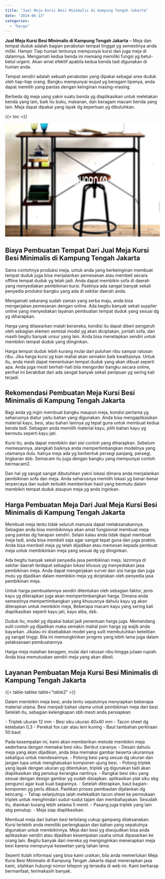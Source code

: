 ```yaml
---
title: "Jual Meja Kursi Besi Minimalis di Kampung Tengah Jakarta"
date: "2024-06-13"
categories: 
  - "harga"
---
```


**Jual Meja Kursi Besi Minimalis di Kampung Tengah Jakarta** – Meja dan tempat duduk adalah bagian perabotan tempat tinggal yg semestinya anda miliki. Hampir Tiap hunian tentunya mempunyai kursi dan juga meja di dalamnya. Mengamati kedua benda ini memang memiliki fungsi yg betul-betul urgent. Akan amat efektif apabila kedua benda tadi digunakan di hunian anda.

Tempat sendiri adalah sebuah perabotan yang dipakai sebagai area duduk oleh tiap-tiap orang. Bangku mempunyai wujud yg beragam tipenya, anda dapat memilih yang pantas dengan keinginan masing-masing.

Berbeda dg meja yang yakni suatu benda yg diaplikasikan untuk meletakan benda yang lain, baik itu buku, makanan, dan beragam macam benda yang lain. Meja dapat dipakai yang layak dg keperluan yg dibutuhkan.

{{< toc >}}

![Jual Meja Kursi Besi Minimalis di Kampung Tengah Jakarta](/images/jual-meja-besi-murah24.png)

## Biaya Pembuatan Tempat Dari Jual Meja Kursi Besi Minimalis di Kampung Tengah Jakarta

Sama contohnya produksi meja, untuk anda yang berkeinginan membuat tempat duduk juga bisa menjalankan pemesanan atau membeli secara offline tempat duduk yg telah jadi. Anda dapat membikin sofa di daerah yang menyediakan pembikinan kursi. Pastinya ada sangat banyak sekali penyedia produksi bangku yang ada di sekitar daerah anda.

Mengamati sekarang sudah zaman yang serba maju, anda bisa mengerjakan pemesanan dengan online. Ada begitu banyak sekali supplier online yang menyediakan layanan pembuatan tempat duduk yang sesuai dg yg diharapkan.

Harga yang ditawarkan malah beraneka, kondisi itu dapat diberi pengaruh oleh sebagian elemen semisal model yg akan diciptakan, jumlah sofa, dan masih begitu banyak unsur yang lain. Anda bisa menetapkan sendiri untuk membikin tempat duduk yang diinginkan.

Harga tempat duduk lebih kurang mulai dari puluhan ribu sampai ratusan ribu. Jika harga kursi yg kian mahal akan semakin baik kwalitasnya. Untuk itu, anda mesti dapat menentukan tempat duduk yang akan dibuat seperti apa. Anda juga mesti berhati-hati bila mengorder bangku secara online, perihal ini berakibat dari ada sangat banyak sekali penipuan yg sering kali terjadi.

## Rekomendasi Pembuatan Meja Kursi Besi Minimalis di Kampung Tengah Jakarta

Bagi anda yg ingin membuat bangku maupun meja, kondisi pertama yg seharusnya diatur yaitu bahan yang digunakan. Anda bisa mengaplikasikan material kayu, besi, atau bahan lainnya yg tepat guna untuk membuat kedua benda tadi. Sebagian anda memilih material kayu, pilih bahan kayu yg bermutu seperti kayu jati.

Kursi itu, anda dapat membikin dari sisi contoh yang diharapkan. Sebelum memesannya, alangkah baiknya anda mempertimbangkan modelnya yang utamanya dulu. halnya meja ada yg berbentuk persegi panjang, persegi, lingkaran dsb. Semacam itu juga dengan bangku yang mempunyai contoh bermacam2.

Dan hal yg sangat sangat dibutuhkan yakni lokasi dimana anda menjalankan pembikinan sofa dan meja. Anda seharusnya memilih lokasi yg benar-benar terpercaya dan sudah terbukti memberikan hasil yang bermutu dalam membikin tempat duduk ataupun meja yg anda inginkan.

## Harga Pembuatan Meja Dari Jual Meja Kursi Besi Minimalis di Kampung Tengah Jakarta

Membuat meja tentu tidak seluruh manusia dapat melaksanakannya. Sebagian anda bisa membikinnya akan amat fungsional membuat meja yang pantas dg harapan sendiri. Selain kalau anda tidak dapat membuat meja tadi, anda bisa membeli saja agar sangat tepat guna dan juga praktis. Anda bisa membeli meja yg telah dijadikan atau memesan kepada pembuat meja untuk membikinkan meja yang sesuai dg yg diinginkan.

Ada begitu banyak sekali penyedia jasa pembikinan meja, lazimnya di sekitar daerah terdapat sebagian lokasi khusus yg menyediakan jasa pembikinan meja. Anda dapat mengerjakan survei dari sisi harga dan juga mutu yg dijadikan dalam membikin meja yg diciptakan oleh penyedia jasa pembikinan meja.

Untuk harga pembuatannya sendiri ditentukan oleh sebagian faktor, jenis kayu yg diterapkan juga akan mempertimbangkan harga. Dimana anda semestinya mempertimbangkan yang khususnya dahulu kayu yg akan diterapkan untuk membikin meja, Beberapa macam kayu yang sering kali diaplikasikan seperti kayu jati, kayu alba, dsb.

Duduk itu, model yg dipakai bakal jadi penentuan harga juga. Memandang sulit contoh yg dijadikan maka semakin mahal poin harga yg wajib anda bayarkan. Jikalau ini disebabkan model yang sulit membutuhkan ketelitian yg sangat tinggi. Bila ini memungkinkan progres yang lebih lama juga dalam pelaksanaan pembuatannya.

Harga meja malahan beragam, mulai dari ratusan ribu hingga jutaan rupiah. Anda bisa memutuskan sendiri meja yang akan dibeli.

## Layanan Pembuatan Meja Kursi Besi Minimalis di Kampung Tengah Jakarta

{{< table-tables table="table2" >}}

Dalam membikin meja besi, anda tentu sepatutnya menyiapkan beberapa material utama. Besi menjadi bahan utama untuk pembikinan meja dari besi. Setelah itu, sebagian kelengkapan sbb mesti anda persiapkan:

\- Triplek ukuran 12 mm - Besi siku ukuran 40x40 mm - Tacon sheet dg ketebalan 0,3 - Perekat fox cair atau lem kuning - Baut tambahan perkiraan 50 baut

Pada kesempatan ini, kami akan memberikan metode membikin meja sederhana dengan memakai besi siku. Berikut caranya: - Desain dahulu meja yang akan dijadikan, anda bisa memakai gambar beserta ukurannya sekaligus untuk mendesainnya. - Potong besi yang sesuai dg ukuran dan jangan lupa untuk menghaluskan komponen ujung besi. - Potong triplek yang layak dengan ukuran yg ditentukan, triplek yg digunakan tadi akan diaplikasikan sbg penutup kerangka nantinya. - Rangkai besi siku yang sesuai dengan design gambar yg sudah disiapkan. aplikasikan plat siku sbg pengunci agar kuat kuat bagiannya. - Setelah diterapkan, baut bagian-komponen yg perlu dibaut. Pastikan proses pembautan dijalankan dg kencang. - Tahap selanjutnya ialah melekatkan tacon sheet ke permukaan triplek untuk menghindari sudut-sudut tajam dan membahayakan. Sesudah itu, diamkan kurang lebih selama 5 menit. - Pasang juga triplek yang lain sbg penutup. - Meja siap diaplikasikan.

Membuat meja dari bahan besi terbilang cukup gampang dilaksanakan. Kursi terlebih anda memiliki perlengkapan dan bahan yang sepatutnya digunakan untuk membikinnya. Meja dari besi yg diwujudkan bisa anda aplikasikan sendiri atau dijadikan kesempatan usaha untuk dipasarkan ke orang lain. Begitu banyak dari mereka yg menginginkan menerapkan meja besi karena mempunyai keawetan yang tahan lama.

Seperti itulah informasi yang bisa kami uraikan, bila anda memerlukan Meja Kursi Besi Minimalis di Kampung Tengah Jakarta dapat menerapkan jasa kami, silahkan hubungi nomor telepon yg tersedia di web ini. Kami berharap bermanfaat, terimakasih banyak.

